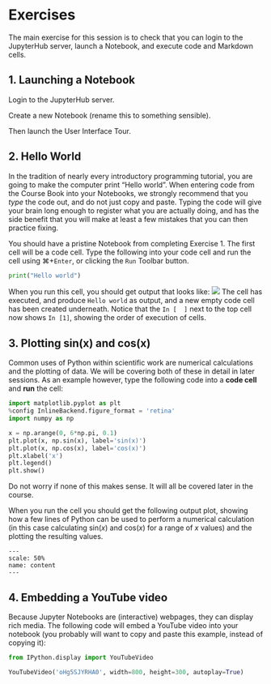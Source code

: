 # Exercises

The main exercise for this session is to check that you can login to the JupyterHub server, launch a Notebook, and execute code and Markdown cells.

## 1. Launching a Notebook

Login to the JupyterHub server. 

Create a new Notebook (rename this to something sensible). 

Then launch the User Interface Tour.

## 2. Hello World

In the tradition of nearly every introductory programming tutorial, you are going to make the computer print &ldquo;Hello world&rdquo;. When entering code from the Course Book into your Notebooks, we strongly recommend that you _type_ the code out, and do not just copy and paste. Typing the code will give your brain long enough to register what you are actually doing, and has the side benefit that you will make at least a few mistakes that you can then practice fixing.

You should have a pristine Notebook from completing Exercise 1. The first cell will be a code cell. Type the following into your code cell and run the cell using ⌘+`Enter`, or clicking the `Run` Toolbar button.
```python
print("Hello world")
``` 
When you run this cell, you should get output that looks like:
![](https://firebasestorage.googleapis.com/v0/b/firescript-577a2.appspot.com/o/imgs%2Fapp%2Fbjmorgan%2FrUYgUm7Q_V.png?alt=media&token=d3bfd756-2b51-4960-bf18-f45b684ba5ad)
The cell has executed, and produce `Hello world` as output, and a new empty code cell has been created underneath. Notice that the `In [  ]` next to the top cell now shows `In [1]`, showing the order of execution of cells.

## 3. Plotting sin(x) and cos(x)
Common uses of Python within scientific work are numerical calculations and the plotting of data. We will be covering both of these in detail in later sessions. As an example however, type the following code into a **code cell** and **run** the cell:
```python
import matplotlib.pyplot as plt
%config InlineBackend.figure_format = 'retina'
import numpy as np

x = np.arange(0, 6*np.pi, 0.1)
plt.plot(x, np.sin(x), label='sin(x)')
plt.plot(x, np.cos(x), label='cos(x)')
plt.xlabel('x')
plt.legend()
plt.show()
```
Do not worry if none of this makes sense. It will all be covered later in the course.

When you run the cell you should get the following output plot, showing how a few lines of Python can be used to perform a numerical calculation (in this case calculating sin(_x_) and cos(_x_) for a range of _x_ values) and the plotting the resulting values.

```{figure} ./images/sin_cos.png
---
scale: 50%
name: content
---
```

## 4. Embedding a YouTube video

Because Jupyter Notebooks are (interactive) webpages, they can display rich media. The following code will embed a YouTube video into your notebook (you probably will want to copy and paste this example, instead of copying it):
```python
from IPython.display import YouTubeVideo

YouTubeVideo('oHg5SJYRHA0', width=800, height=300, autoplay=True)
```
